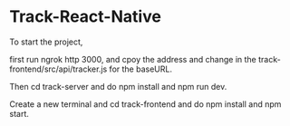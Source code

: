 # Track-React-Native

To start the project,

first run ngrok http 3000, and cpoy the address and change in the track-frontend/src/api/tracker.js for the baseURL.

Then cd track-server and do npm install and npm run dev.

Create a new terminal and cd track-frontend and do npm install and npm start.
